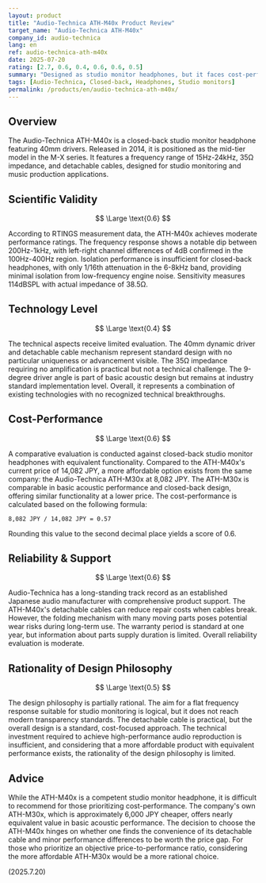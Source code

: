 ```yaml
---
layout: product
title: "Audio-Technica ATH-M40x Product Review"
target_name: "Audio-Technica ATH-M40x"
company_id: audio-technica
lang: en
ref: audio-technica-ath-m40x
date: 2025-07-20
rating: [2.7, 0.6, 0.4, 0.6, 0.6, 0.5]
summary: "Designed as studio monitor headphones, but it faces cost-performance challenges as there are more affordable alternatives with equivalent performance in the current market."
tags: [Audio-Technica, Closed-back, Headphones, Studio monitors]
permalink: /products/en/audio-technica-ath-m40x/
---
```

## Overview

The Audio-Technica ATH-M40x is a closed-back studio monitor headphone featuring 40mm drivers. Released in 2014, it is positioned as the mid-tier model in the M-X series. It features a frequency range of 15Hz-24kHz, 35Ω impedance, and detachable cables, designed for studio monitoring and music production applications.

## Scientific Validity

$$ \Large \text{0.6} $$

According to RTINGS measurement data, the ATH-M40x achieves moderate performance ratings. The frequency response shows a notable dip between 200Hz-1kHz, with left-right channel differences of 4dB confirmed in the 100Hz-400Hz region. Isolation performance is insufficient for closed-back headphones, with only 1/16th attenuation in the 6-8kHz band, providing minimal isolation from low-frequency engine noise. Sensitivity measures 114dBSPL with actual impedance of 38.5Ω.

## Technology Level

$$ \Large \text{0.4} $$

The technical aspects receive limited evaluation. The 40mm dynamic driver and detachable cable mechanism represent standard design with no particular uniqueness or advancement visible. The 35Ω impedance requiring no amplification is practical but not a technical challenge. The 9-degree driver angle is part of basic acoustic design but remains at industry standard implementation level. Overall, it represents a combination of existing technologies with no recognized technical breakthroughs.

## Cost-Performance

$$ \Large \text{0.6} $$

A comparative evaluation is conducted against closed-back studio monitor headphones with equivalent functionality. Compared to the ATH-M40x's current price of 14,082 JPY, a more affordable option exists from the same company: the Audio-Technica ATH-M30x at 8,082 JPY. The ATH-M30x is comparable in basic acoustic performance and closed-back design, offering similar functionality at a lower price. The cost-performance is calculated based on the following formula:

`8,082 JPY / 14,082 JPY = 0.57`

Rounding this value to the second decimal place yields a score of 0.6.

## Reliability & Support

$$ \Large \text{0.6} $$

Audio-Technica has a long-standing track record as an established Japanese audio manufacturer with comprehensive product support. The ATH-M40x's detachable cables can reduce repair costs when cables break. However, the folding mechanism with many moving parts poses potential wear risks during long-term use. The warranty period is standard at one year, but information about parts supply duration is limited. Overall reliability evaluation is moderate.

## Rationality of Design Philosophy

$$ \Large \text{0.5} $$

The design philosophy is partially rational. The aim for a flat frequency response suitable for studio monitoring is logical, but it does not reach modern transparency standards. The detachable cable is practical, but the overall design is a standard, cost-focused approach. The technical investment required to achieve high-performance audio reproduction is insufficient, and considering that a more affordable product with equivalent performance exists, the rationality of the design philosophy is limited.

## Advice

While the ATH-M40x is a competent studio monitor headphone, it is difficult to recommend for those prioritizing cost-performance. The company's own ATH-M30x, which is approximately 6,000 JPY cheaper, offers nearly equivalent value in basic acoustic performance. The decision to choose the ATH-M40x hinges on whether one finds the convenience of its detachable cable and minor performance differences to be worth the price gap. For those who prioritize an objective price-to-performance ratio, considering the more affordable ATH-M30x would be a more rational choice.

(2025.7.20)